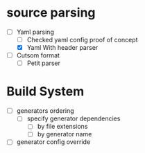 # source parsing
- [ ] Yaml parsing
  - [ ] Checked yaml config proof of concept
  - [X] Yaml With header parser
- [ ] Cutsom format
  - [ ] Petit parser

# Build System
  - [ ] generators ordering
    - [ ] specify generator dependencies
      - [ ] by file extensions
      - [ ] by generator name
  - [ ] generator config override